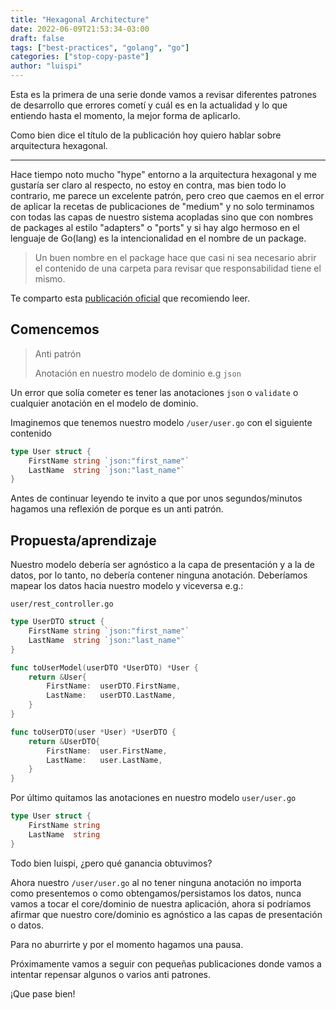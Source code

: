 ```yaml
---
title: "Hexagonal Architecture"
date: 2022-06-09T21:53:34-03:00
draft: false
tags: ["best-practices", "golang", "go"]
categories: ["stop-copy-paste"]
author: "luispi"
---
```

Esta es la primera de una serie donde vamos a revisar diferentes patrones de desarrollo que errores cometí y cuál es
en la actualidad y lo que entiendo hasta el momento, la mejor forma de aplicarlo.

Como bien dice el título de la publicación hoy quiero hablar sobre arquitectura hexagonal.

---

Hace tiempo noto mucho "hype" entorno a la arquitectura hexagonal y me gustaría ser claro al respecto, no estoy en contra, 
mas bien todo lo contrario, me parece un excelente patrón, pero creo que caemos en el error de aplicar la recetas de
publicaciones de "medium" y no solo terminamos con todas las capas de nuestro sistema acopladas sino que con nombres de
packages al estilo "adapters" o "ports" y si hay algo hermoso en el lenguaje de Go(lang) es la intencionalidad en el nombre
de un package.

>Un buen nombre en el package hace que casi ni sea necesario abrir el contenido de una carpeta para revisar que responsabilidad
tiene el mismo.

Te comparto esta [publicación oficial](https://go.dev/blog/package-names) que recomiendo leer.

## Comencemos

>Anti patrón
> 
>Anotación en nuestro modelo de dominio e.g `json`

Un error que solía cometer es tener las anotaciones `json` o `validate` o cualquier anotación en el modelo de dominio.

Imaginemos que tenemos nuestro modelo `/user/user.go` con el siguiente contenido

```go
type User struct {
	FirstName string `json:"first_name"`
	LastName  string `json:"last_name"`
}
```

Antes de continuar leyendo te invito a que por unos segundos/minutos hagamos una reflexión de porque es un anti patrón.

## Propuesta/aprendizaje

Nuestro modelo debería ser agnóstico a la capa de presentación y a la de datos, por lo tanto, no debería contener ninguna
anotación. Deberíamos mapear los datos hacia nuestro modelo y viceversa e.g.:

`user/rest_controller.go`
```go
type UserDTO struct {
	FirstName string `json:"first_name"`
	LastName  string `json:"last_name"`
}

func toUserModel(userDTO *UserDTO) *User {
	return &User{
		FirstName:	userDTO.FirstName,
		LastName:	userDTO.LastName,
	}
}

func toUserDTO(user *User) *UserDTO {
	return &UserDTO{
		FirstName:	user.FirstName,
		LastName:	user.LastName,
	}
}
```

Por último quitamos las anotaciones en nuestro modelo `user/user.go`

```go
type User struct {
	FirstName string
	LastName  string
}
```

Todo bien luispi, ¿pero qué ganancia obtuvimos?

Ahora nuestro `/user/user.go` al no tener ninguna anotación no importa como presentemos o como obtengamos/persistamos
los datos, nunca vamos a tocar el core/dominio de nuestra aplicación, ahora si podríamos afirmar que nuestro core/dominio
es agnóstico a las capas de presentación o datos.

Para no aburrirte y por el momento hagamos una pausa.

Próximamente vamos a seguir con pequeñas publicaciones donde vamos a intentar repensar algunos o varios anti patrones.

¡Que pase bien!
